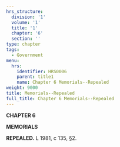 ```yaml
---
hrs_structure:
  division: '1'
  volume: '1'
  title: '1'
  chapter: '6'
  section: ''
type: chapter
tags:
  - Government
menu:
  hrs:
    identifier: HRS0006
    parent: title1
    name: Chapter 6 Memorials--Repealed
weight: 9000
title: Memorials--Repealed
full_title: Chapter 6 Memorials--Repealed
---
```

**CHAPTER 6**

**MEMORIALS**

**REPEALED.** L 1981, c 135, §2.